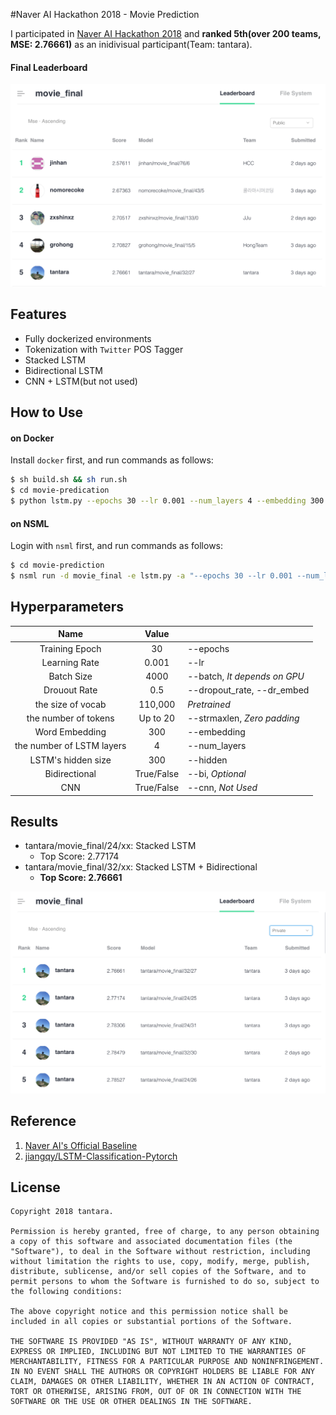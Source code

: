 #Naver AI Hackathon 2018 - Movie Prediction

I participated in [Naver AI Hackathon 2018](https://github.com/naver/ai-hackathon-2018) and **ranked 5th(over 200 teams, MSE: 2.76661)** as an inidivisual participant(Team: tantara).

#### Final Leaderboard

![learderboard](docs/learderboard.png)



## Features

- Fully dockerized environments
- Tokenization with `Twitter` POS Tagger
- Stacked LSTM
- Bidirectional LSTM
- CNN + LSTM(but not used)





## How to Use

#### on Docker

Install `docker` first, and run commands as follows:

```bash
$ sh build.sh && sh run.sh
$ cd movie-predication
$ python lstm.py --epochs 30 --lr 0.001 --num_layers 4 --embedding 300 --hidden_dim 500 --batch 4000 --dr_embed 0.5
```



#### on NSML

Login with `nsml` first, and run commands as follows:

````bash
$ cd movie-prediction
$ nsml run -d movie_final -e lstm.py -a "--epochs 30 --lr 0.001 --num_layers 4 --embedding 300 --hidden_dim 500 --batch 4000 --dr_embed 0.5"
````



## Hyperparameters

|           Name            |   Value    |                            |
| :-----------------------: | :--------: | -------------------------- |
|      Training Epoch       |     30     | --epochs                   |
|       Learning Rate       |   0.001    | --lr                       |
|        Batch Size         |    4000    | --batch, *It depends on GPU* |
|       Drouout Rate        |    0.5     | --dropout_rate, --dr_embed   |
|     the size of vocab     |  110,000   | *Pretrained*               |
|   the number of tokens    |  Up to 20  | --strmaxlen, *Zero padding* |
|      Word Embedding       |    300     | --embedding                 |
| the number of LSTM layers |     4      | --num_layers                |
|    LSTM's hidden size     |    300     | --hidden                    |
|       Bidirectional       | True/False | --bi, *Optional*            |
|            CNN            | True/False | --cnn, *Not Used*           |

## Results

* tantara/movie_final/24/xx: Stacked LSTM
  * Top Score: 2.77174
* tantara/movie_final/32/xx: Stacked LSTM + Bidirectional
  * **Top Score: 2.76661**

![results](docs/results.png)

## Reference

1. [Naver AI's Official Baseline](https://github.com/naver/ai-hackathon-2018/tree/master/missions/examples/movie-review)
2. [jiangqy/LSTM-Classification-Pytorch](https://github.com/jiangqy/LSTM-Classification-Pytorch)

## License

```
Copyright 2018 tantara.

Permission is hereby granted, free of charge, to any person obtaining a copy of this software and associated documentation files (the "Software"), to deal in the Software without restriction, including without limitation the rights to use, copy, modify, merge, publish, distribute, sublicense, and/or sell copies of the Software, and to permit persons to whom the Software is furnished to do so, subject to the following conditions:

The above copyright notice and this permission notice shall be included in all copies or substantial portions of the Software.

THE SOFTWARE IS PROVIDED "AS IS", WITHOUT WARRANTY OF ANY KIND, EXPRESS OR IMPLIED, INCLUDING BUT NOT LIMITED TO THE WARRANTIES OF MERCHANTABILITY, FITNESS FOR A PARTICULAR PURPOSE AND NONINFRINGEMENT. IN NO EVENT SHALL THE AUTHORS OR COPYRIGHT HOLDERS BE LIABLE FOR ANY CLAIM, DAMAGES OR OTHER LIABILITY, WHETHER IN AN ACTION OF CONTRACT, TORT OR OTHERWISE, ARISING FROM, OUT OF OR IN CONNECTION WITH THE SOFTWARE OR THE USE OR OTHER DEALINGS IN THE SOFTWARE.
```
